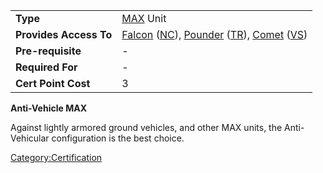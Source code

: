|                        |                                                                                                                                                                                                  |
|------------------------|--------------------------------------------------------------------------------------------------------------------------------------------------------------------------------------------------|
| **Type**               | [MAX](MAX "wikilink") Unit                                                                                                                                                                       |
| **Provides Access To** | [Falcon](Falcon "wikilink") ([NC](New_Conglomerate "wikilink")), [Pounder](Pounder "wikilink") ([TR](Terran_Republic "wikilink")), [Comet](Comet "wikilink") ([VS](Vanu_Sovereignty "wikilink")) |
| **Pre-requisite**      | \-                                                                                                                                                                                               |
| **Required For**       | \-                                                                                                                                                                                               |
| **Cert Point Cost**    | 3                                                                                                                                                                                                |

**Anti-Vehicle MAX**

Against lightly armored ground vehicles, and other MAX units, the
Anti-Vehicular configuration is the best choice.

[Category:Certification](Category:Certification "wikilink")